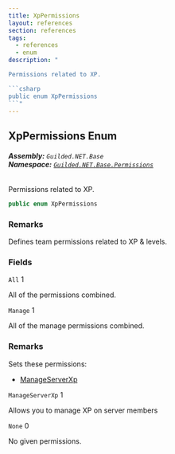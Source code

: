 ```yaml
---
title: XpPermissions
layout: references
section: references
tags:
  - references
  - enum
description: "

Permissions related to XP.

```csharp
public enum XpPermissions
```"
---
```


## XpPermissions Enum
###### **Assembly:** `Guilded.NET.Base`<br/>**Namespace:** [`Guilded.NET.Base.Permissions`](Guilded.NET.Base.Permissions 'Guilded.NET.Base.Permissions')

Permissions related to XP.

```csharp
public enum XpPermissions
```

### Remarks
  
Defines team permissions related to XP & levels.
### Fields

<a name='Guilded.NET.Base.Permissions.XpPermissions.All'></a>

`All` 1

All of the permissions combined.

<a name='Guilded.NET.Base.Permissions.XpPermissions.Manage'></a>

`Manage` 1

All of the manage permissions combined.

### Remarks
  
Sets these permissions:  
- [ManageServerXp](XpPermissions#Guilded.NET.Base.Permissions.XpPermissions.ManageServerXp 'Guilded.NET.Base.Permissions.XpPermissions.ManageServerXp')

<a name='Guilded.NET.Base.Permissions.XpPermissions.ManageServerXp'></a>

`ManageServerXp` 1

Allows you to manage XP on server members

<a name='Guilded.NET.Base.Permissions.XpPermissions.None'></a>

`None` 0

No given permissions.